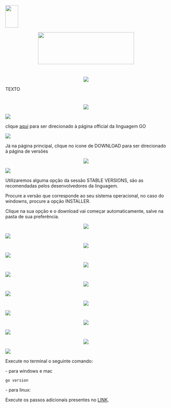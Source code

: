 <img src="https://github.com/periclesanfe/GO_the_programming_language/blob/main/screenshots/IFAL_Macei_vertical.png" style="width: 40px; height: 70px;">
<p align="center"><img src="https://github.com/periclesanfe/GO_the_programming_language/blob/main/screenshots/800px-Go_Logo_Blue.svg.png" height="100" width="300"></p>

# 
<p align="center">
<img src="https://img.shields.io/badge/INTRODUÇÃO-blue">
</p>

<p align="justify">TEXTO</p>

# 
<p align="center">
<img src="https://img.shields.io/badge/INSTALAÇÃO-lightblue">
</p>


 <img src="https://img.shields.io/badge/PASSO 1-lightblue">
<p>clique <a href="https://go.dev">aqui</a> para ser direcionado à página official da linguagem GO</p>



<img src="https://img.shields.io/badge/PASSO 2-lightblue">
<p>Já na página principal, clique no icone de DOWNLOAD para ser direcionado à página de versões</p>
<p align="center">
<img src="https://github.com/periclesanfe/GO_the_programming_language/blob/main/screenshots/instalacao0.jpg">
</p>


<img src="https://img.shields.io/badge/PASSO 3-lightblue">
<p>Utilizaremos alguma opção da sessão STABLE VERSIONS, são as recomendadas pelos desenvolvedores da linguagem.</p>
<p>Procure a versão que corresponde ao seu sistema operacional, no caso do windowns, procure a opção INSTALLER.</p>
<p>Clique na sua opção e o download vai começar automaticamente, salve na pasta de sua preferência.</p>
<p align="center">
<img src="https://github.com/periclesanfe/GO_the_programming_language/blob/main/screenshots/instalacao1.jpg">
</p>


<img src="https://img.shields.io/badge/PASSO 4-lightblue">
<p align="center">
<img src="https://github.com/periclesanfe/GO_the_programming_language/blob/main/screenshots/instalacao3.jpg">
</p>

<img src="https://img.shields.io/badge/PASSO 5-lightblue">
<p align="center">
<img src="https://github.com/periclesanfe/GO_the_programming_language/blob/main/screenshots/instalacao4.jpg">
</p>

<img src="https://img.shields.io/badge/PASSO 6-lightblue">
<p align="center">
<img src="https://github.com/periclesanfe/GO_the_programming_language/blob/main/screenshots/instalacao5.jpg">
</p>

<img src="https://img.shields.io/badge/PASSO 7-lightblue">
<p align="center">
<img src="https://github.com/periclesanfe/GO_the_programming_language/blob/main/screenshots/instalacao6.jpg">
</p>

<img src="https://img.shields.io/badge/PASSO 8-lightblue">
<p align="center">
<img src="https://github.com/periclesanfe/GO_the_programming_language/blob/main/screenshots/instalacao7.jpg">
</p>

<img src="https://img.shields.io/badge/PASSO 9-lightblue">
<p align="center">
<img src="https://github.com/periclesanfe/GO_the_programming_language/blob/main/screenshots/instalacao8.jpg">
</p>

<img src="https://img.shields.io/badge/TESTE-darkblue">
<p>Execute no terminal o seguinte comando:</p>
<p>- para windows e mac</p>

 ```Shell
go version
```

<p>- para linux:</p>
<p>Execute os passos adicionais presentes no <a href="https://go.dev/doc/install">LINK</a>.</p>


